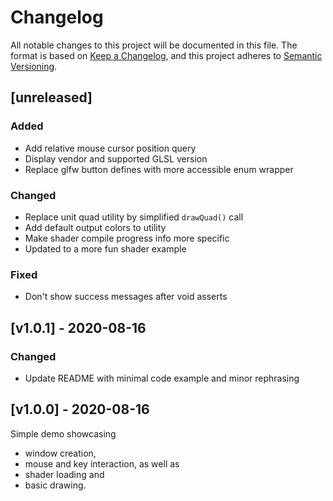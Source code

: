 # Changelog
All notable changes to this project will be documented in this file.
The format is based on [Keep a Changelog](https://keepachangelog.com/en/1.0.0/), and this project adheres to [Semantic Versioning](https://semver.org/spec/v2.0.0.html).


## [unreleased]

### Added
- Add relative mouse cursor position query
- Display vendor and supported GLSL version
- Replace glfw button defines with more accessible enum wrapper

### Changed
- Replace unit quad utility by simplified `drawQuad()` call
- Add default output colors to utility
- Make shader compile progress info more specific
- Updated to a more fun shader example

### Fixed
- Don't show success messages after void asserts


## [v1.0.1] - 2020-08-16

### Changed
- Update README with minimal code example and minor rephrasing


## [v1.0.0] - 2020-08-16
Simple demo showcasing
- window creation,
- mouse and key interaction, as well as
- shader loading and
- basic drawing.